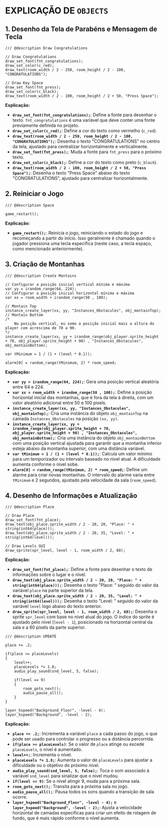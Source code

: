 # EXPLICAÇÃO DE `OBJECTS`
## 1. **Desenho da Tela de Parabéns e Mensagem de Tecla**
```gml
/// @description Draw Congratulations

// Draw Congratulations
draw_set_font(fnt_congratulations);
draw_set_color(c_red);
draw_text(room_width / 2 - 250, room_height / 2 - 100, "CONGRATULATIONS");

// Draw Key Space
draw_set_font(fnt_press);
draw_set_color(c_black);
draw_text(room_width / 2 - 100, room_height / 2 + 50, "Press Space");
```

**Explicação:**
- **`draw_set_font(fnt_congratulations);`**: Define a fonte para desenhar o texto. `fnt_congratulations` é uma variável que deve conter uma fonte previamente definida no projeto.
- **`draw_set_color(c_red);`**: Define a cor do texto como vermelho (`c_red`).
- **`draw_text(room_width / 2 - 250, room_height / 2 - 100, "CONGRATULATIONS");`**: Desenha o texto "CONGRATULATIONS" no centro da tela, ajustado para centralizar horizontalmente e verticalmente.
- **`draw_set_font(fnt_press);`**: Muda a fonte para `fnt_press` para o próximo texto.
- **`draw_set_color(c_black);`**: Define a cor do texto como preto (`c_black`).
- **`draw_text(room_width / 2 - 100, room_height / 2 + 50, "Press Space");`**: Desenha o texto "Press Space" abaixo do texto "CONGRATULATIONS", ajustado para centralizar horizontalmente.

## 2. **Reiniciar o Jogo**
```gml
/// @description Space

game_restart();
```

**Explicação:**
- **`game_restart();`**: Reinicia o jogo, reiniciando o estado do jogo e recomeçando a partir do início. Isso geralmente é chamado quando o jogador pressiona uma tecla específica (neste caso, a tecla espaço, como mencionado anteriormente).

## 3. **Criação de Montanhas**
```gml
/// @description Create Montains

// Configurar a posição inicial vertical mínima e máxima
var yy = irandom_range(64, 224);
// Configurar a posição inicial horizontal mínima e máxima
var xx = room_width + irandom_range(50 , 100);

// Montain Top
instance_create_layer(xx, yy, "Instances_Obstacules", obj_montainTop);
// Montain Bottom
/*
	Na posição vertical, eu somo a posição inicial mais a altura do player com acrescima de 70 a 90.
*/
instance_create_layer(xx, yy + irandom_range(obj_player.sprite_height + 70, obj_player.sprite_height + 90) , "Instances_Obstacules", obj_montainBottom);

var tMinimum = 1 / (1 + (level * 0.1));

alarm[0] = random_range(tMinimum, 2) * room_speed;
```

**Explicação:**
- **`var yy = irandom_range(64, 224);`**: Gera uma posição vertical aleatória entre 64 e 224.
- **`var xx = room_width + irandom_range(50 , 100);`**: Define a posição horizontal inicial das montanhas, que é fora da tela à direita, com um valor aleatório adicional entre 50 e 100 pixels.
- **`instance_create_layer(xx, yy, "Instances_Obstacules", obj_montainTop);`**: Cria uma instância do objeto `obj_montainTop` na camada `Instances_Obstacules` na posição `(xx, yy)`.
- **`instance_create_layer(xx, yy + irandom_range(obj_player.sprite_height + 70, obj_player.sprite_height + 90) , "Instances_Obstacules", obj_montainBottom);`**: Cria uma instância do objeto `obj_montainBottom` com uma posição vertical ajustada para garantir que a montanha inferior esteja abaixo da montanha superior, com uma distância variável.
- **`var tMinimum = 1 / (1 + (level * 0.1));`**: Calcula um valor mínimo para um temporizador ou intervalo baseado no nível atual. A dificuldade aumenta conforme o nível sobe.
- **`alarm[0] = random_range(tMinimum, 2) * room_speed;`**: Define um alarme para criar novas montanhas. O intervalo do alarme varia entre `tMinimum` e 2 segundos, ajustado pela velocidade da sala (`room_speed`).

## 4. **Desenho de Informações e Atualização**
```gml
/// @description Place

// Draw Place
draw_set_font(fnt_place);
draw_text(obj_place.sprite_width / 2 - 20, 20, "Place: " + string(int64(place)));
draw_text(obj_place.sprite_width / 2 - 20, 35, "Level: " + string(int64(level)));

// Draw Levels GUI
draw_sprite(spr_level, level - 1, room_width / 2, 60);
```

**Explicação:**
- **`draw_set_font(fnt_place);`**: Define a fonte para desenhar o texto de informações sobre o lugar e o nível.
- **`draw_text(obj_place.sprite_width / 2 - 20, 20, "Place: " + string(int64(place)));`**: Desenha o texto "Place: " seguido do valor da variável `place` na parte superior da tela.
- **`draw_text(obj_place.sprite_width / 2 - 20, 35, "Level: " + string(int64(level)));`**: Desenha o texto "Level: " seguido do valor da variável `level` logo abaixo do texto anterior.
- **`draw_sprite(spr_level, level - 1, room_width / 2, 60);`**: Desenha o sprite `spr_level` com base no nível atual do jogo. O índice do sprite é ajustado pelo nível (`level - 1`), posicionado na horizontal central da sala e a 60 pixels da parte superior.

```gml
/// @description UPDATE

place += .2;

if(place >= placeLevels)
{
	level++;
	placeLevels *= 1.8;
	audio_play_sound(snd_level, 5, false);
	
	if(level == 9)
	{
		room_goto_next();
		audio_pause_all();
	}
}

layer_hspeed("Background_Floor", -level - 4);
layer_hspeed("Background", -level - 2);
```

**Explicação:**
- **`place += .2;`**: Incrementa a variável `place` a cada passo do jogo, o que pode ser usado para controlar o progresso ou a distância percorrida.
- **`if(place >= placeLevels)`**: Se o valor de `place` atinge ou excede `placeLevels`, o nível é aumentado.
- **`level++;`**: Incrementa o nível.
- **`placeLevels *= 1.8;`**: Aumenta o valor de `placeLevels` para ajustar a dificuldade ou o objetivo do próximo nível.
- **`audio_play_sound(snd_level, 5, false);`**: Toca o som associado à variável `snd_level` para sinalizar que o nível mudou.
- **`if(level == 9)`**: Se o nível atingir 9, muda para a próxima sala.
- **`room_goto_next();`**: Transita para a próxima sala no jogo.
- **`audio_pause_all();`**: Pausa todos os sons quando a transição de sala ocorre.
- **`layer_hspeed("Background_Floor", -level - 4);`** e **`layer_hspeed("Background", -level - 2);`**: Ajusta a velocidade horizontal de camadas específicas para criar um efeito de rolagem de fundo, que é mais rápido conforme o nível aumenta.


